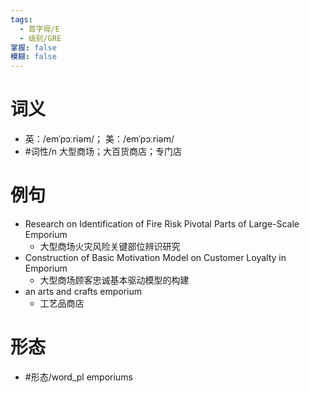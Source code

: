 ```yaml
---
tags:
  - 首字母/E
  - 级别/GRE
掌握: false
模糊: false
---
```

# 词义
- 英：/emˈpɔːriəm/； 美：/emˈpɔːriəm/
- #词性/n  大型商场；大百货商店；专门店
# 例句
- Research on Identification of Fire Risk Pivotal Parts of Large-Scale Emporium
	- 大型商场火灾风险关键部位辨识研究
- Construction of Basic Motivation Model on Customer Loyalty in Emporium
	- 大型商场顾客忠诚基本驱动模型的构建
- an arts and crafts emporium
	- 工艺品商店
# 形态
- #形态/word_pl emporiums
